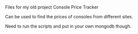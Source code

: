 Files for my old project Console Price Tracker

Can be used to find the prices of consoles from different sites.

Need to run the scripts and put in your own mongodb though.
